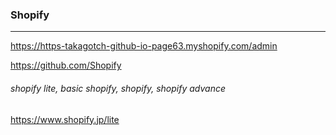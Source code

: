 ### Shopify
---

https://https-takagotch-github-io-page63.myshopify.com/admin

https://github.com/Shopify

###### shopify lite, basic shopify, shopify, shopify advance
https://www.shopify.jp/lite







```
```

```
```

```
```

```
```


